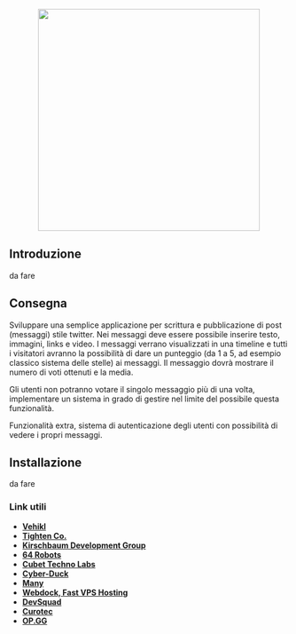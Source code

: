 <p align="center"><a href="https://laravel.com" target="_blank"><img src="https://raw.githubusercontent.com/laravel/art/master/logo-lockup/5%20SVG/2%20CMYK/1%20Full%20Color/laravel-logolockup-cmyk-red.svg" width="400"></a></p>

## Introduzione

da fare

## Consegna

Sviluppare una semplice applicazione per scrittura e pubblicazione di post (messaggi) stile twitter. Nei messaggi deve essere possibile inserire testo, immagini, links e video. I messaggi verrano visualizzati in una timeline e tutti i visitatori avranno la possibilità di dare un punteggio (da 1 a 5, ad esempio classico sistema delle stelle) ai messaggi. Il messaggio dovrà mostrare il numero di voti ottenuti e la media.

Gli utenti non potranno votare il singolo messaggio più di una volta, implementare un sistema in grado di gestire nel limite del possibile questa funzionalità.

Funzionalità extra, sistema di autenticazione degli utenti con possibilità di vedere i propri messaggi.

## Installazione

da fare

### Link utili

- **[Vehikl](https://vehikl.com/)**
- **[Tighten Co.](https://tighten.co)**
- **[Kirschbaum Development Group](https://kirschbaumdevelopment.com)**
- **[64 Robots](https://64robots.com)**
- **[Cubet Techno Labs](https://cubettech.com)**
- **[Cyber-Duck](https://cyber-duck.co.uk)**
- **[Many](https://www.many.co.uk)**
- **[Webdock, Fast VPS Hosting](https://www.webdock.io/en)**
- **[DevSquad](https://devsquad.com)**
- **[Curotec](https://www.curotec.com/)**
- **[OP.GG](https://op.gg)**